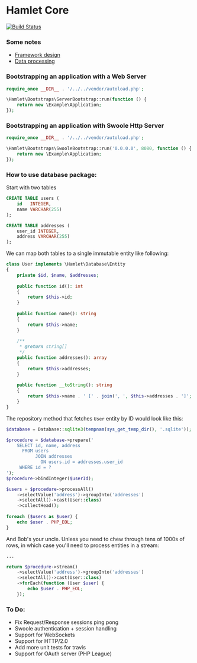 Hamlet Core
===

[![Build Status](https://travis-ci.org/vasily-kartashov/hamlet-core.svg)](https://travis-ci.org/vasily-kartashov/hamlet-core)

### Some notes

* [Framework design](https://notes.kartashov.com/2016/07/08/simple-caching-web-framework/)
* [Data processing](https://notes.kartashov.com/2017/05/09/result-set-processor/)

### Bootstrapping an application with a Web Server

```php
require_once __DIR__ . '/../../vendor/autoload.php';

\Hamlet\Bootstraps\ServerBootstrap::run(function () {
    return new \Example\Application;
});
```

### Bootstrapping an application with Swoole Http Server

```php
require_once __DIR__ . '/../../vendor/autoload.php';

\Hamlet\Bootstraps\SwooleBootstrap::run('0.0.0.0', 8080, function () {
    return new \Example\Application;
});
```

### How to use database package:

Start with two tables 

```sql
CREATE TABLE users (
    id   INTEGER,
    name VARCHAR(255)
);

CREATE TABLE addresses (
    user_id INTEGER,
    address VARCHAR(255)
);
```

We can map both tables to a single immutable entity like following:

```php
class User implements \Hamlet\Database\Entity
{
    private $id, $name, $addresses;
    
    public function id(): int 
    {
        return $this->id;
    }
    
    public function name(): string
    {
        return $this->name;
    }
    
    /**
     * @return string[]
     */
    public function addresses(): array
    {
        return $this->addresses;
    }
    
    public function __toString(): string
    {
        return $this->name . ' [' . join(', ', $this->addresses . ']'; 
    }
}
```

The repository method that fetches `User` entity by ID would look like this:

```php
$database = Database::sqlite3(tempnam(sys_get_temp_dir(), '.sqlite'));

$procedure = $database->prepare('
    SELECT id, name, address
      FROM users
           JOIN addresses
             ON users.id = addresses.user_id
     WHERE id = ?
');
$procedure->bindInteger($userId);

$users = $procedure->processAll()
    ->selectValue('address')->groupInto('addresses')
    ->selectAll()->cast(User::class)
    ->collectHead();
    
foreach ($users as $user) {
    echo $user . PHP_EOL;
}
```

And Bob's your uncle. Unless you need to chew through tens of 1000s of rows, in which case you'll need to process entities in a stream:

```php
...

return $procedure->stream()
    ->selectValue('address')->groupInto('addresses')
    ->selectAll()->cast(User::class)
    ->forEach(function (User $user) {
        echo $user . PHP_EOL;
    });
```

### To Do:

* Fix Request/Response sessions ping pong
* Swoole authentication + session handling
* Support for WebSockets
* Support for HTTP/2.0
* Add more unit tests for travis
* Support for OAuth server (PHP League)

